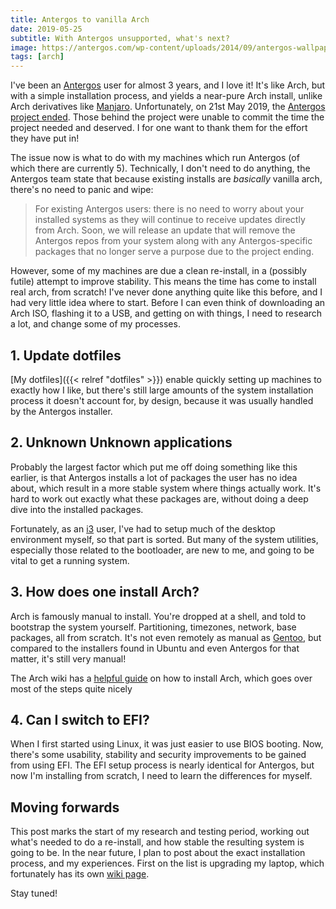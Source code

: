 ```yaml
---
title: Antergos to vanilla Arch
date: 2019-05-25
subtitle: With Antergos unsupported, what's next?
image: https://antergos.com/wp-content/uploads/2014/09/antergos-wallpaper.png
tags: [arch]
---
```


I've been an [Antergos](https://antergos.com/) user for almost 3 years, and I love it! It's like Arch, but with a simple installation process, and yields a near-pure Arch install, unlike Arch derivatives like [Manjaro](https://manjaro.org/). Unfortunately, on 21st May 2019, the [Antergos project ended](https://antergos.com/blog/antergos-linux-project-ends/). Those behind the project were unable to commit the time the project needed and deserved. I for one want to thank them for the effort they have put in!

The issue now is what to do with my machines which run Antergos (of which there are currently 5). Technically, I don't need to do anything, the Antergos team state that because existing installs are _basically_ vanilla arch, there's no need to panic and wipe:

> For existing Antergos users: there is no need to worry about your installed systems as they will continue to receive updates directly from Arch. Soon, we will release an update that will remove the Antergos repos from your system along with any Antergos-specific packages that no longer serve a purpose due to the project ending.

However, some of my machines are due a clean re-install, in a (possibly futile) attempt to improve stability. This means the time has come to install real arch, from scratch! I've never done anything quite like this before, and I had very little idea where to start. Before I can even think of downloading an Arch ISO, flashing it to a USB, and getting on with things, I need to research a lot, and change some of my processes.

## 1. Update dotfiles

[My dotfiles]({{< relref "dotfiles" >}}) enable quickly setting up machines to exactly how I like, but there's still large amounts of the system installation process it doesn't account for, by design, because it was usually handled by the Antergos installer.

## 2. Unknown Unknown applications

Probably the largest factor which put me off doing something like this earlier, is that Antergos installs a lot of packages the user has no idea about, which result in a more stable system where things actually work. It's hard to work out exactly what these packages are, without doing a deep dive into the installed packages.

Fortunately, as an [i3](https://i3wm.org/) user, I've had to setup much of the desktop environment myself, so that part is sorted. But many of the system utilities, especially those related to the bootloader, are new to me, and going to be vital to get a running system.

## 3. How does one install Arch?

Arch is famously manual to install. You're dropped at a shell, and told to bootstrap the system yourself. Partitioning, timezones, network, base packages, all from scratch. It's not even remotely as manual as [Gentoo](https://www.gentoo.org/), but compared to the installers found in Ubuntu and even Antergos for that matter, it's still very manual!

The Arch wiki has a [helpful guide](https://wiki.archlinux.org/index.php/Installation_guide) on how to install Arch, which goes over most of the steps quite nicely

## 4. Can I switch to EFI?

When I first started using Linux, it was just easier to use BIOS booting. Now, there's some usability, stability and security improvements to be gained from using EFI. The EFI setup process is nearly identical for Antergos, but now I'm installing from scratch, I need to learn the differences for myself.

## Moving forwards

This post marks the start of my research and testing period, working out what's needed to do a re-install, and how stable the resulting system is going to be. In the near future, I plan to post about the exact installation process, and my experiences. First on the list is upgrading my laptop, which fortunately has its own [wiki page](https://wiki.archlinux.org/index.php/Dell_XPS_15).

Stay tuned!
